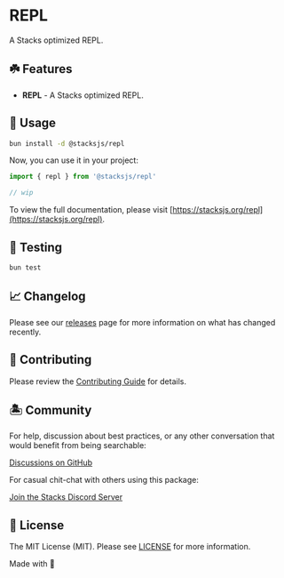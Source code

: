 # REPL

A Stacks optimized REPL.

## ☘️ Features

- **REPL** - A Stacks optimized REPL.

## 🤖 Usage

```bash
bun install -d @stacksjs/repl
```

Now, you can use it in your project:

```js
import { repl } from '@stacksjs/repl'

// wip
```

To view the full documentation, please visit [https://stacksjs.org/repl](https://stacksjs.org/repl).

## 🧪 Testing

```bash
bun test
```

## 📈 Changelog

Please see our [releases](https://github.com/stacksjs/stacks/releases) page for more information on what has changed recently.

## 🚜 Contributing

Please review the [Contributing Guide](https://github.com/stacksjs/contributing) for details.

## 🏝 Community

For help, discussion about best practices, or any other conversation that would benefit from being searchable:

[Discussions on GitHub](https://github.com/stacksjs/stacks/discussions)

For casual chit-chat with others using this package:

[Join the Stacks Discord Server](https://discord.gg/stacksjs)

## 📄 License

The MIT License (MIT). Please see [LICENSE](https://github.com/stacksjs/stacks/tree/main/LICENSE.md) for more information.

Made with 💙
